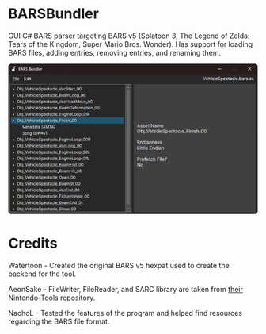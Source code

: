 # BARSBundler
GUI C# BARS parser targeting BARS v5 (Splatoon 3, The Legend of Zelda: Tears of the Kingdom, Super Mario Bros. Wonder). Has support for loading BARS files, adding entries, removing entries, and renaming them.

![BARSBundler](https://raw.githubusercontent.com/ashbinary/BARSBundler/refs/heads/main/readme_image.png)

# Credits
Watertoon - Created the original BARS v5 hexpat used to create the backend for the tool.

AeonSake - FileWriter, FileReader, and SARC library are taken from [their Nintendo-Tools repository.](https://gitlab.com/AeonSake/nintendo-tools)

NachoL - Tested the features of the program and helped find resources regarding the BARS file format.
